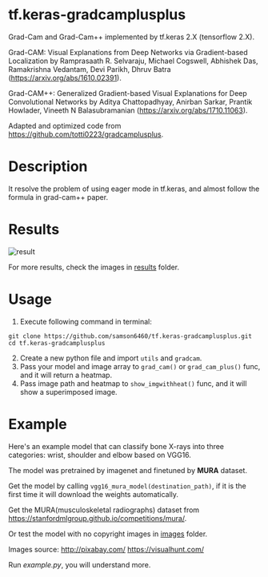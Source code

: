 # tf.keras-gradcamplusplus
Grad-Cam and Grad-Cam++ implemented by tf.keras 2.X (tensorflow 2.X).

Grad-CAM: Visual Explanations from Deep Networks via Gradient-based Localization by Ramprasaath R. Selvaraju, Michael Cogswell, Abhishek Das, Ramakrishna Vedantam, Devi Parikh, Dhruv Batra (https://arxiv.org/abs/1610.02391).

Grad-CAM++: Generalized Gradient-based Visual Explanations for Deep Convolutional Networks by Aditya Chattopadhyay, Anirban Sarkar, Prantik Howlader, Vineeth N Balasubramanian (https://arxiv.org/abs/1710.11063).

Adapted and optimized code from https://github.com/totti0223/gradcamplusplus.

# Description
It resolve the problem of using eager mode in tf.keras, and almost follow the formula in grad-cam++ paper.

# Results
![result](https://i.imgur.com/FjmSw3g.jpg)

For more results, check the images in [results](https://github.com/samson6460/tf.keras-gradcamplusplus/tree/master/results) folder.

# Usage
1. Execute following command in terminal:
```
git clone https://github.com/samson6460/tf.keras-gradcamplusplus.git
cd tf.keras-gradcamplusplus
```
2. Create a new python file and import `utils` and `gradcam`.
3. Pass your model and image array to `grad_cam()` or `grad_cam_plus()` func, and it will return a heatmap.
4. Pass image path and heatmap to `show_imgwithheat()` func, and it will show a superimposed image.

# Example
Here's an example model that can classify bone X-rays into three categories: wrist, shoulder and elbow based on VGG16.

The model was pretrained by imagenet and finetuned by **MURA** dataset.

Get the model by calling `vgg16_mura_model(destination_path)`, if it is the first time it will download the weights automatically.

Get the MURA(musculoskeletal radiographs) dataset from https://stanfordmlgroup.github.io/competitions/mura/.

Or test the model with no copyright images in [images](https://github.com/samson6460/tf.keras-gradcamplusplus/tree/master/images) folder.

Images source:
http://pixabay.com/
https://visualhunt.com/

Run *example.py*, you will understand more.
